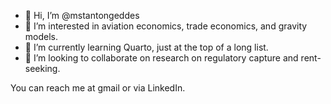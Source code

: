 - 👋 Hi, I’m @mstantongeddes
- 👀 I’m interested in aviation economics, trade economics, and gravity models.
- 🌱 I’m currently learning Quarto, just at the top of a long list. 
- 💞️ I’m looking to collaborate on research on regulatory capture and rent-seeking.

You can reach me at gmail or via LinkedIn.

<!---
mstantongeddes/mstantongeddes is a ✨ special ✨ repository because its `README.md` (this file) appears on your GitHub profile.
You can click the Preview link to take a look at your changes.
--->
